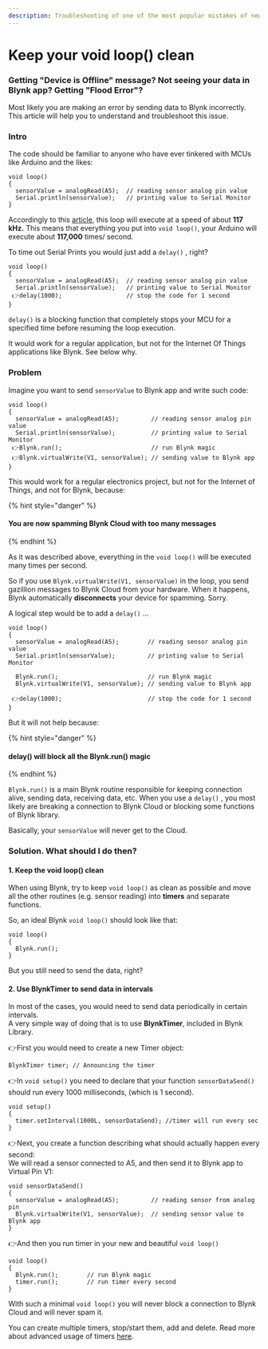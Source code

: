 ```yaml
---
description: Troubleshooting of one of the most popular mistakes of newbie Blynk users.
---
```


# Keep your void loop\(\) clean

### Getting "Device is Offline" message? Not seeing your data in Blynk app?  Getting "Flood Error"? <a id="getting-device-is-offline-message"></a>

Most likely you are making an error by sending data to Blynk incorrectly. This article will help you to understand and troubleshoot this issue.

### Intro <a id="intro"></a>

The code should be familiar to anyone who have ever tinkered with MCUs like Arduino and the likes: 

```text
void loop() 
{
  sensorValue = analogRead(A5);  // reading sensor analog pin value
  Serial.println(sensorValue);   // printing value to Serial Monitor
}
```

  
Accordingly to this [article](https://learn.sparkfun.com/blog/1687), this loop will execute at a speed of about **117 kHz.**  This means that everything you put into `void loop()`, your Arduino will execute about **117,000** times/ second.

To time out Serial Prints you would just add a `delay()` , right?

```text
void loop() 
{
  sensorValue = analogRead(A5);  // reading sensor analog pin value
  Serial.println(sensorValue);   // printing value to Serial Monitor
 👉delay(1000);                  // stop the code for 1 second
}
```

`delay()`  is a blocking function that completely stops your MCU for a specified time before resuming the loop execution.

It would work for a regular application, but not for the Internet Of Things applications like Blynk. See below why.

### Problem <a id="problem"></a>

Imagine you want to send `sensorValue`  to Blynk app and write such code:  

```text
void loop() 
{
  sensorValue = analogRead(A5);         // reading sensor analog pin value
  Serial.println(sensorValue);          // printing value to Serial Monitor 
 👉Blynk.run();                         // run Blynk magic  
 👉Blynk.virtualWrite(V1, sensorValue); // sending value to Blynk app
}
```

This would work for a regular electronics project, but not for the Internet of Things, and not for Blynk, because:

{% hint style="danger" %}
#### You are now spamming Blynk Cloud with too many messages <a id="you-are-spamming-blynk-cloud"></a>
{% endhint %}

As it was described above, everything in the `void loop()`  will be executed many times per second. 

So if you use `Blynk.virtualWrite(V1, sensorValue)` in the loop, you send gazillion messages to Blynk Cloud from your hardware. When it happens, Blynk automatically **disconnects** your device for spamming. Sorry.

  
   
A logical step would be to add a `delay()` ...

```text
void loop() 
{
  sensorValue = analogRead(A5);        // reading sensor analog pin value
  Serial.println(sensorValue);         // printing value to Serial Monitor 

  Blynk.run();                         // run Blynk magic  
  Blynk.virtualWrite(V1, sensorValue); // sending value to Blynk app
  
 👉delay(1000);                        // stop the code for 1 second
}
```

But it will not help because:

{% hint style="danger" %}
#### delay\(\) will block all the Blynk.run\(\) magic <a id="you-are-spamming-blynk-cloud"></a>
{% endhint %}

`Blynk.run()`  is a main Blynk routine responsible for keeping connection alive, sending data, receiving data, etc. When you use a `delay()` , you most likely are breaking a connection to Blynk Cloud or blocking some functions of Blynk library.

Basically, your `sensorValue` will never get to the Cloud.

###  <a id="solution-what-should-i-do-then"></a>

### Solution. What should I do then?  <a id="solution-what-should-i-do-then"></a>

#### 1. Keep the void loop\(\) clean <a id="1-keep-the-void-loop-clean"></a>

When using Blynk, try to keep `void loop()`  as clean as possible and move all the other routines \(e.g. sensor reading\) into **timers** and separate functions.

So, an ideal Blynk `void loop()` should look like that: 

```text
void loop() 
{
  Blynk.run();
}
```

  
But you still need to send the data, right?  
 

#### 2. Use BlynkTimer to send data in intervals <a id="2-use-blynktimer-to-send-data-in-intervals"></a>

In most of the cases, you would need to send data periodically in certain intervals.  
A very simple way of doing that is to use **BlynkTimer**, included in Blynk Library.  
 

👉First you would need to create a new Timer object:

```text
BlynkTimer timer; // Announcing the timer
```

👉In `void setup()` you need to declare that your function `sensorDataSend()`  should run every 1000 milliseconds, \(which is 1 second\). 

```text
void setup()
{
  timer.setInterval(1000L, sensorDataSend); //timer will run every sec 
}
```

👉Next, you create a function describing what should actually happen every second:  
We will read a sensor connected to A5, and then send it to Blynk app to Virtual Pin V1:

```text
void sensorDataSend()
{
  sensorValue = analogRead(A5);         // reading sensor from analog pin
  Blynk.virtualWrite(V1, sensorValue);  // sending sensor value to Blynk app
}
```

  
   
👉And then you run timer in your new and beautiful `void loop()` 

```text
void loop()
{
  Blynk.run();        // run Blynk magic
  timer.run();        // run timer every second
}
```

   
With such a minimal `void loop()` you will never block a connection to Blynk Cloud and will never spam it.

You can create multiple timers, stop/start them, add and delete. Read more about advanced usage of timers [here](https://playground.arduino.cc/Code/SimpleTimer).

